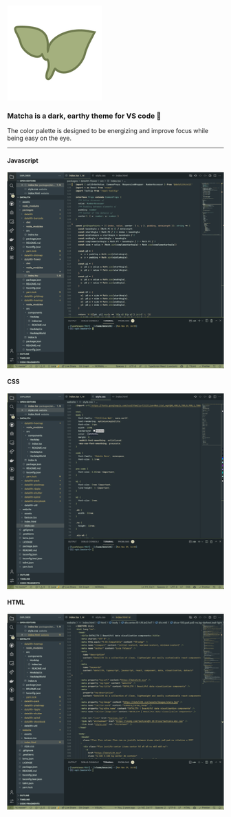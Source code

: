 ![](https://raw.githubusercontent.com/lucafalasco/matcha/master/assets/icon.png)

### Matcha is a dark, earthy theme for VS code 🍵
The color palette is designed to be energizing and improve focus while being easy on the eye.

---

#### Javascript
![](https://raw.githubusercontent.com/lucafalasco/matcha/master/assets/theme-js.png)

#### CSS
![](https://raw.githubusercontent.com/lucafalasco/matcha/master/assets/theme-css.png)

#### HTML
![](https://raw.githubusercontent.com/lucafalasco/matcha/master/assets/theme-html.png)

